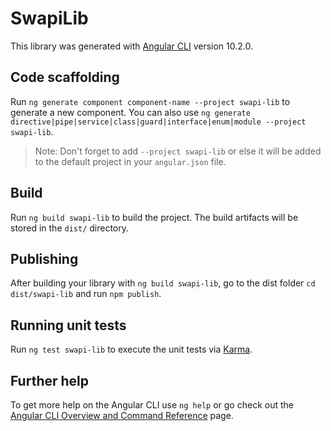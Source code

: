 # SwapiLib

This library was generated with [Angular CLI](https://github.com/angular/angular-cli) version 10.2.0.

## Code scaffolding

Run `ng generate component component-name --project swapi-lib` to generate a new component. You can also use `ng generate directive|pipe|service|class|guard|interface|enum|module --project swapi-lib`.
> Note: Don't forget to add `--project swapi-lib` or else it will be added to the default project in your `angular.json` file. 

## Build

Run `ng build swapi-lib` to build the project. The build artifacts will be stored in the `dist/` directory.

## Publishing

After building your library with `ng build swapi-lib`, go to the dist folder `cd dist/swapi-lib` and run `npm publish`.

## Running unit tests

Run `ng test swapi-lib` to execute the unit tests via [Karma](https://karma-runner.github.io).

## Further help

To get more help on the Angular CLI use `ng help` or go check out the [Angular CLI Overview and Command Reference](https://angular.io/cli) page.
